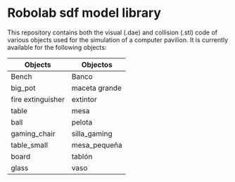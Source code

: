 # Robolab sdf model library
This repository contains both the visual (.dae) and collision (.stl) code of various objects used for the simulation of a computer pavilion.
It is currently available for the following objects:

|     Objects     |     Objectos    |
| --------------- | --------------- | 
|      Bench      |      Banco      | 
|     big_pot     |  maceta grande  |
|fire extinguisher|     extintor    |
|      table      |       mesa      |
|       ball      |      pelota     |
|  gaming_chair   |  silla_gaming   |
|   table_small   |   mesa_pequeña  |
|      board      |      tablón     |
|      glass      |       vaso      |
